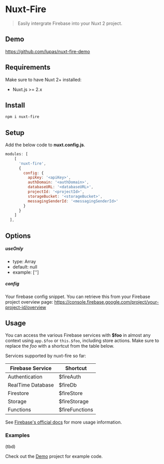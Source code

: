 # Nuxt-Fire

> Easily intergrate Firebase into your Nuxt 2 project.

## Demo

https://github.com/lupas/nuxt-fire-demo

## Requirements

Make sure to have Nuxt 2+ installed:

- Nuxt.js >= 2.x

## Install

```bash
npm i nuxt-fire
```

## Setup

Add the below code to **nuxt.config.js**.

```js
modules: [
    [
      'nuxt-fire',
      {
        config: {
          apiKey: '<apiKey>',
          authDomain: '<authDomain>',
          databaseURL: '<databaseURL>',
          projectId: '<projectId>',
          storageBucket: '<storageBucket>',
          messagingSenderId: '<messagingSenderId>'
        }
      }
    ]
  ],
```

## Options

##### useOnly

- type: Array<string>
- default: null
- example: ['']

##### config

Your firebase config snippet. You can retrieve this from your Firebase project overview page:
https://console.firebase.google.com/project/your-project-id/overview

## Usage

You can access the various Firebase services with **\$foo** in almost any context using `app.$foo` or `this.$foo`, including store actions. Make sure to replace the _foo_ with a shortcut from the table below.

Services supported by nuxt-fire so far:

| Firebase Service  | Shortcut        |
| ----------------- | --------------- |
| Authentication    | \$fireAuth      |
| RealTime Database | \$fireDb        |
| Firestore         | \$fireStore     |
| Storage           | \$fireStorage   |
| Functions         | \$fireFunctions |

See [Firebase's official docs](https://firebase.google.com/docs/) for more usage information.

### Examples

(tbd)

Check out the [Demo](https://github.com/lupas/nuxt-fire-demo) project for example code.
